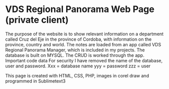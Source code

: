 # VDS Regional Panorama Web Page (private client)

The purpose of the website is to show relevant information on a department called Cruz del Eje in the province of Cordoba, with information on the province, country and world.
The notes are loaded from an app called VDS Regional Panorama Manager, which is included in my projects.
The database is built on MYSQL. The CRUD is worked through the app.
Important code data
For security I have removed the name of the database, user and password.
Xxx = database name
yyy = password
zzz = user

This page is created with HTML, CSS, PHP, images in corel draw and programmed in Sublimetext3
